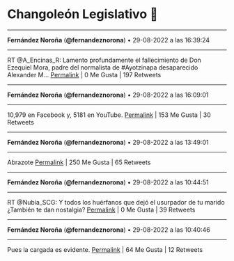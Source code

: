 # Changoleón Legislativo 🙈
*****
**Fernández Noroña** (**@fernandeznorona**) • 29-08-2022 a las 16:39:24
*****
RT @A_Encinas_R: Lamento profundamente el fallecimiento de Don Ezequiel Mora, padre del normalista de #Ayotzinapa  desaparecido Alexander M…
[Permalink](https://twitter.com/fernandeznorona/status/1564412434181509123) | 0 Me Gusta | 197 Retweets
*****
**Fernández Noroña** (**@fernandeznorona**) • 29-08-2022 a las 16:09:01
*****
10,979 en Facebook y, 5181 en YouTube.
[Permalink](https://twitter.com/fernandeznorona/status/1564404789542256642) | 153 Me Gusta | 30 Retweets
*****
**Fernández Noroña** (**@fernandeznorona**) • 29-08-2022 a las 13:49:01
*****
Abrazote
[Permalink](https://twitter.com/fernandeznorona/status/1564369558038773762) | 250 Me Gusta | 65 Retweets
*****
**Fernández Noroña** (**@fernandeznorona**) • 29-08-2022 a las 10:44:51
*****
RT @Nubia_SCG: Y todos los huérfanos que dejó el usurpador de tu marido ¿También te dan nostalgia?
[Permalink](https://twitter.com/fernandeznorona/status/1564323207997431810) | 0 Me Gusta | 39 Retweets
*****
**Fernández Noroña** (**@fernandeznorona**) • 29-08-2022 a las 10:40:46
*****
Pues la cargada es evidente.
[Permalink](https://twitter.com/fernandeznorona/status/1564322181051449347) | 64 Me Gusta | 12 Retweets